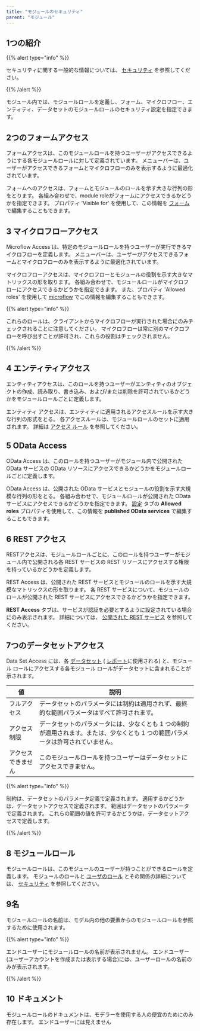 ```yaml
---
title: "モジュールのセキュリティ"
parent: "モジュール"
---
```


## 1つの紹介

{{% alert type="info" %}}

セキュリティに関する一般的な情報については、 [セキュリティ](security) を参照してください。

{{% /alert %}}

モジュール内では、モジュールロールを定義し、フォーム、マイクロフロー、エンティティ、データセットのモジュールロールのセキュリティ設定を指定できます。

## 2つのフォームアクセス

フォームアクセスは、このモジュールロールを持つユーザーがアクセスできるようにする各モジュールロールに対して定義されています。 メニューバーは、ユーザーがアクセスできるフォームとマイクロフローのみを表示するように最適化されています。

フォームへのアクセスは、フォームとモジュールのロールを示す大きな行列の形をとります。 各組み合わせで、module roleがフォームにアクセスできるかどうかを指定できます。 プロパティ 'Visible for' を使用して、この情報を [フォーム](page) で編集することもできます。

## 3 マイクロフローアクセス

Microflow Access は、特定のモジュールロールを持つユーザーが実行できるマイクロフローを定義します。 メニューバーは、ユーザーがアクセスできるフォームとマイクロフローのみを表示するように最適化されています。

マイクロフローアクセスは、マイクロフローとモジュールの役割を示す大きなマトリックスの形を取ります。 各組み合わせで、モジュールロールがマイクロフローにアクセスできるかどうかを指定できます。 また、プロパティ 'Allowed roles' を使用して [microflow](microflow) でこの情報を編集することもできます。

{{% alert type="info" %}}

これらのロールは、クライアントからマイクロフローが実行された場合にのみチェックされることに注意してください。 マイクロフローは常に別のマイクロフローを呼び出すことが許可され、これらの役割はチェックされません。

{{% /alert %}}

## 4 エンティティアクセス

エンティティアクセスは、このロールを持つユーザーがエンティティのオブジェクトの作成、読み取り、書き込み、および/または削除を許可されているかどうかをモジュールロールごとに定義します。

エンティティ アクセスは、エンティティに適用されるアクセスルールを示す大きな行列の形式をとる。 各アクセスルールは、モジュールロールのセットに適用されます。 詳細は [アクセス ルール](access-rules) を参照してください。

## 5 OData Access

OData Access は、このロールを持つユーザーがモジュール内で公開された OData サービスの OData リソースにアクセスできるかどうかをモジュールロールごとに定義します。

OData Access は、公開された OData サービスとモジュールの役割を示す大規模な行列の形をとる。 各組み合わせで、モジュールロールが公開された OData サービスにアクセスできるかどうかを指定できます。 [設定](published-odata-services) タブの **Allowed roles** プロパティを使用して、この情報を **published OData services** で編集することもできます。

## 6 REST アクセス

RESTアクセスは、モジュールロールごとに、このロールを持つユーザーがモジュール内で公開される各 REST サービスの REST リソースにアクセスする権限を持っているかどうかを定義します。

REST Access は、公開された REST サービスとモジュールのロールを示す大規模なマトリックスの形を取ります。 各 REST サービスについて、モジュールのロールが公開された REST サービスにアクセスできるかどうかを指定できます。

**REST Access** タブは、サービスが認証を必要とするように設定されている場合にのみ表示されます。 詳細については、 [公開された REST サービス](published-rest-services) を参照してください。

## 7つのデータセットアクセス

Data Set Access には、各 [データセット](data-sets) ( [レポート](report-widgets)に使用される) と、モジュール ロールにアクセスする各モジュール ロールがデータセットに含まれることが示されます。

| 値         | 説明                                                                  |
| --------- | ------------------------------------------------------------------- |
| フルアクセス    | データセットのパラメータには制約は適用されず、最終的な範囲パラメータはすべて許可されます。                       |
| アクセス制限    | データセットのパラメータには、少なくとも 1 つの制約が適用されます。または、少なくとも 1 つの範囲パラメータは許可されていません。 |
| アクセスできません | このモジュールロールを持つユーザーはデータセットにアクセスできません。                                 |

{{% alert type="info" %}}

制約は、データセットのパラメータ定義で定義されます。 適用するかどうかは、データセットアクセスで定義されます。 範囲はデータセットのパラメータで定義されます。 これらの範囲の値を許可するかどうかは、データセットアクセスで定義します。

{{% /alert %}}

## 8 モジュールロール

モジュールロールは、このモジュールのユーザーが持つことができるロールを定義します。 モジュールのロールと [ユーザのロール](security) とその関係の詳細については、 [セキュリティ](user-roles) を参照してください。

## 9名

モジュールロールの名前は、モデル内の他の要素からのモジュールロールを参照するために使用されます。

{{% alert type="info" %}}

エンドユーザーにモジュールロールの名前が表示されません。 エンドユーザー(ユーザーアカウントを作成または表示する場合)には、ユーザーロールの名前のみが表示されます。

{{% /alert %}}

## 10 ドキュメント

モジュールロールのドキュメントは、モデラーを使用する人の便宜のためにのみ存在します。 エンドユーザーには見えません

